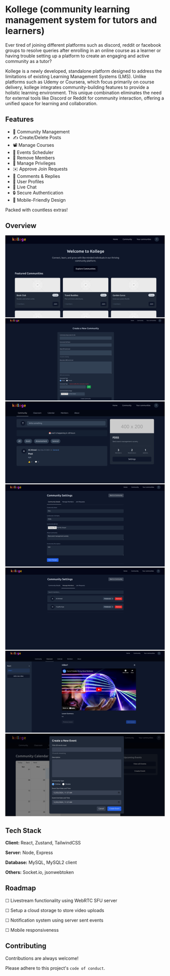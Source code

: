 
# Kollege (community learning management system for tutors and learners)

Ever tired of joining different platforms such as discord, reddit or facebook groups to resolve queries after enrolling in an online course as a learner or having trouble setting up a platform to create an engaging and active community as a tutor?

Kollege is a newly developed, standalone platform
designed to address the limitations of existing Learning Management Systems (LMS). Unlike platforms such as Udemy or Coursera, which focus primarily on course delivery, kollege integrates community-building features to provide a holistic learning environment. This unique combination eliminates the need for external tools like Discord or Reddit for community interaction, offering a
unified space for learning and collaboration.


## Features 

- 📝 Community Management  
- ✍️ Create/Delete Posts  
- 📽️ Manage Courses  
- 🎫 Events Scheduler  
- 🚪 Remove Members  
- 🎯 Manage Privileges  
- ✉️ Approve Join Requests  
- 💭 Comments & Replies  
- 👥 User Profiles 
- 🤝 Live Chat 
- 🔒 Secure Authentication 
- 📱 Mobile-Friendly Design 

Packed with countless extras!


## Overview

![App Screenshot](./Screenshots/ss_01.png)
![App Screenshot](./Screenshots/ss_02.png)
![App Screenshot](./Screenshots/ss_03.png)
![App Screenshot](./Screenshots/ss_04.png)
![App Screenshot](./Screenshots/ss_05.png)
![App Screenshot](./Screenshots/ss_06.png)
![App Screenshot](./Screenshots/ss_07.png)

## Tech Stack

**Client:** React, Zustand, TailwindCSS

**Server:** Node, Express

**Database:** MySQL, MySQL2 client

**Others:** Socket.io, jsonwebtoken 
## Roadmap

&#9744; Livestream functionality using WebRTC SFU server 

&#9744; Setup a cloud storage to store video uploads

&#9744; Notification system using server sent events

&#9744; Mobile responsiveness

## Contributing

Contributions are always welcome!

Please adhere to this project's `code of conduct`.


